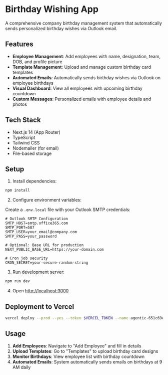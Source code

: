 # Birthday Wishing App

A comprehensive company birthday management system that automatically sends personalized birthday wishes via Outlook email.

## Features

- **Employee Management**: Add employees with name, designation, team, DOB, and profile picture
- **Template Management**: Upload and manage custom birthday card templates
- **Automated Emails**: Automatically sends birthday wishes via Outlook on employee birthdays
- **Visual Dashboard**: View all employees with upcoming birthday countdown
- **Custom Messages**: Personalized emails with employee details and photos

## Tech Stack

- Next.js 14 (App Router)
- TypeScript
- Tailwind CSS
- Nodemailer (for email)
- File-based storage

## Setup

1. Install dependencies:
```bash
npm install
```

2. Configure environment variables:

Create a `.env.local` file with your Outlook SMTP credentials:

```env
# Outlook SMTP Configuration
SMTP_HOST=smtp.office365.com
SMTP_PORT=587
SMTP_USER=your_email@company.com
SMTP_PASS=your_password

# Optional: Base URL for production
NEXT_PUBLIC_BASE_URL=https://your-domain.com

# Cron job security
CRON_SECRET=your-secure-random-string
```

3. Run development server:
```bash
npm run dev
```

4. Open [http://localhost:3000](http://localhost:3000)

## Deployment to Vercel

```bash
vercel deploy --prod --yes --token $VERCEL_TOKEN --name agentic-651c69ca
```

## Usage

1. **Add Employees**: Navigate to "Add Employee" and fill in details
2. **Upload Templates**: Go to "Templates" to upload birthday card designs
3. **Monitor Birthdays**: View employee list with birthday countdown
4. **Automated Emails**: System automatically sends emails on birthdays at 9 AM daily

